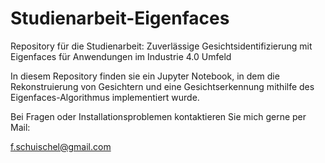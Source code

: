# Studienarbeit-Eigenfaces
Repository für die Studienarbeit: Zuverlässige Gesichtsidentifizierung mit Eigenfaces für Anwendungen im Industrie 4.0 Umfeld

In diesem Repository finden sie ein Jupyter Notebook, in dem die Rekonstruierung von Gesichtern und eine Gesichtserkennung mithilfe des Eigenfaces-Algorithmus implementiert wurde. 

Bei Fragen oder Installationsproblemen kontaktieren Sie mich gerne per Mail:

f.schuischel@gmail.com

